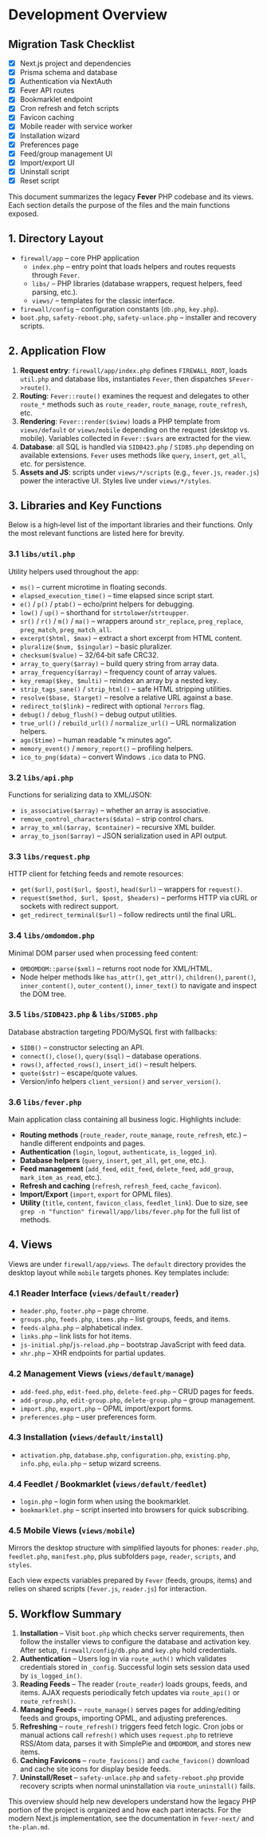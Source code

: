 # Development Overview

## Migration Task Checklist

- [x] Next.js project and dependencies
- [x] Prisma schema and database
- [x] Authentication via NextAuth
- [x] Fever API routes
- [x] Bookmarklet endpoint
- [x] Cron refresh and fetch scripts
- [x] Favicon caching
- [x] Mobile reader with service worker
- [x] Installation wizard
- [x] Preferences page
- [x] Feed/group management UI
- [x] Import/export UI
- [x] Uninstall script
- [x] Reset script

This document summarizes the legacy **Fever** PHP codebase and its views. Each section details the purpose of the files and the main functions exposed.

## 1. Directory Layout

- `firewall/app` – core PHP application
  - `index.php` – entry point that loads helpers and routes requests through `Fever`.
  - `libs/` – PHP libraries (database wrappers, request helpers, feed parsing, etc.).
  - `views/` – templates for the classic interface.
- `firewall/config` – configuration constants (`db.php`, `key.php`).
- `boot.php`, `safety-reboot.php`, `safety-unlace.php` – installer and recovery scripts.

## 2. Application Flow

1. **Request entry**: `firewall/app/index.php` defines `FIREWALL_ROOT`, loads `util.php` and database libs, instantiates `Fever`, then dispatches `$Fever->route()`.
2. **Routing**: `Fever::route()` examines the request and delegates to other `route_*` methods such as `route_reader`, `route_manage`, `route_refresh`, etc.
3. **Rendering**: `Fever::render($view)` loads a PHP template from `views/default` or `views/mobile` depending on the request (desktop vs. mobile). Variables collected in `Fever::$vars` are extracted for the view.
4. **Database**: all SQL is handled via `SIDB423.php` / `SIDB5.php` depending on available extensions. `Fever` uses methods like `query`, `insert`, `get_all`, etc. for persistence.
5. **Assets and JS**: scripts under `views/*/scripts` (e.g., `fever.js`, `reader.js`) power the interactive UI. Styles live under `views/*/styles`.

## 3. Libraries and Key Functions

Below is a high‑level list of the important libraries and their functions. Only the most relevant functions are listed here for brevity.

### 3.1 `libs/util.php`
Utility helpers used throughout the app:
- `ms()` – current microtime in floating seconds.
- `elapsed_execution_time()` – time elapsed since script start.
- `e()` / `p()` / `ptab()` – echo/print helpers for debugging.
- `low()` / `up()` – shorthand for `strtolower`/`strtoupper`.
- `sr()` / `r()` / `m()` / `ma()` – wrappers around `str_replace`, `preg_replace`, `preg_match`, `preg_match_all`.
- `excerpt($html, $max)` – extract a short excerpt from HTML content.
- `pluralize($num, $singular)` – basic pluralizer.
- `checksum($value)` – 32/64‑bit safe CRC32.
- `array_to_query($array)` – build query string from array data.
- `array_frequency($array)` – frequency count of array values.
- `key_remap($key, $multi)` – reindex an array by a nested key.
- `strip_tags_sane()` / `strip_html()` – safe HTML stripping utilities.
- `resolve($base, $target)` – resolve a relative URL against a base.
- `redirect_to($link)` – redirect with optional `?errors` flag.
- `debug()` / `debug_flush()` – debug output utilities.
- `true_url()` / `rebuild_url()` / `normalize_url()` – URL normalization helpers.
- `ago($time)` – human readable “x minutes ago”.
- `memory_event()` / `memory_report()` – profiling helpers.
- `ico_to_png($data)` – convert Windows `.ico` data to PNG.

### 3.2 `libs/api.php`
Functions for serializing data to XML/JSON:
- `is_associative($array)` – whether an array is associative.
- `remove_control_characters($data)` – strip control chars.
- `array_to_xml($array, $container)` – recursive XML builder.
- `array_to_json($array)` – JSON serialization used in API output.

### 3.3 `libs/request.php`
HTTP client for fetching feeds and remote resources:
- `get($url)`, `post($url, $post)`, `head($url)` – wrappers for `request()`.
- `request($method, $url, $post, $headers)` – performs HTTP via cURL or sockets with redirect support.
- `get_redirect_terminal($url)` – follow redirects until the final URL.

### 3.4 `libs/omdomdom.php`
Minimal DOM parser used when processing feed content:
- `OMDOMDOM::parse($xml)` – returns root node for XML/HTML.
- Node helper methods like `has_attr()`, `get_attr()`, `children()`, `parent()`, `inner_content()`, `outer_content()`, `inner_text()` to navigate and inspect the DOM tree.

### 3.5 `libs/SIDB423.php` & `libs/SIDB5.php`
Database abstraction targeting PDO/MySQL first with fallbacks:
- `SIDB()` – constructor selecting an API.
- `connect()`, `close()`, `query($sql)` – database operations.
- `rows()`, `affected_rows()`, `insert_id()` – result helpers.
- `quote($str)` – escape/quote values.
- Version/info helpers `client_version()` and `server_version()`.

### 3.6 `libs/fever.php`
Main application class containing all business logic. Highlights include:
- **Routing methods** (`route_reader`, `route_manage`, `route_refresh`, etc.) – handle different endpoints and pages.
- **Authentication** (`login`, `logout`, `authenticate`, `is_logged_in`).
- **Database helpers** (`query`, `insert`, `get_all`, `get_one`, etc.).
- **Feed management** (`add_feed`, `edit_feed`, `delete_feed`, `add_group`, `mark_item_as_read`, etc.).
- **Refresh and caching** (`refresh`, `refresh_feed`, `cache_favicon`).
- **Import/Export** (`import`, `export` for OPML files).
- **Utility** (`title`, `content`, `favicon_class`, `feedlet_link`).
Due to size, see `grep -n "function" firewall/app/libs/fever.php` for the full list of methods.


## 4. Views
Views are under `firewall/app/views`. The `default` directory provides the desktop layout while `mobile` targets phones. Key templates include:

### 4.1 Reader Interface (`views/default/reader`)
- `header.php`, `footer.php` – page chrome.
- `groups.php`, `feeds.php`, `items.php` – list groups, feeds, and items.
- `feeds-alpha.php` – alphabetical index.
- `links.php` – link lists for hot items.
- `js-initial.php`/`js-reload.php` – bootstrap JavaScript with feed data.
- `xhr.php` – XHR endpoints for partial updates.

### 4.2 Management Views (`views/default/manage`)
- `add-feed.php`, `edit-feed.php`, `delete-feed.php` – CRUD pages for feeds.
- `add-group.php`, `edit-group.php`, `delete-group.php` – group management.
- `import.php`, `export.php` – OPML import/export forms.
- `preferences.php` – user preferences form.

### 4.3 Installation (`views/default/install`)
- `activation.php`, `database.php`, `configuration.php`, `existing.php`, `info.php`, `eula.php` – setup wizard screens.

### 4.4 Feedlet / Bookmarklet (`views/default/feedlet`)
- `login.php` – login form when using the bookmarklet.
- `bookmarklet.php` – script inserted into browsers for quick subscribing.

### 4.5 Mobile Views (`views/mobile`)
Mirrors the desktop structure with simplified layouts for phones: `reader.php`, `feedlet.php`, `manifest.php`, plus subfolders `page`, `reader`, `scripts`, and `styles`.

Each view expects variables prepared by `Fever` (feeds, groups, items) and relies on shared scripts (`fever.js`, `reader.js`) for interaction.

## 5. Workflow Summary

1. **Installation** – Visit `boot.php` which checks server requirements, then follow the installer views to configure the database and activation key. After setup, `firewall/config/db.php` and `key.php` hold credentials.
2. **Authentication** – Users log in via `route_auth()` which validates credentials stored in `_config`. Successful login sets session data used by `is_logged_in()`.
3. **Reading Feeds** – The reader (`route_reader`) loads groups, feeds, and items. AJAX requests periodically fetch updates via `route_api()` or `route_refresh()`.
4. **Managing Feeds** – `route_manage()` serves pages for adding/editing feeds and groups, importing OPML, and adjusting preferences.
5. **Refreshing** – `route_refresh()` triggers feed fetch logic. Cron jobs or manual actions call `refresh()` which uses `request.php` to retrieve RSS/Atom data, parses it with SimplePie and `OMDOMDOM`, and stores new items.
6. **Caching Favicons** – `route_favicons()` and `cache_favicon()` download and cache site icons for display beside feeds.
7. **Uninstall/Reset** – `safety-unlace.php` and `safety-reboot.php` provide recovery scripts when normal uninstallation via `route_uninstall()` fails.

This overview should help new developers understand how the legacy PHP portion of the project is organized and how each part interacts. For the modern Next.js implementation, see the documentation in `fever-next/` and `the-plan.md`.
